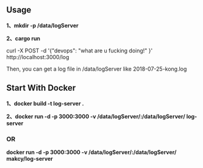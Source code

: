 ## Usage
**1、mkdir -p /data/logServer**

**2、cargo run**

curl -X POST -d '{"devops": "what are u fucking doing!" }' http://localhost:3000/log

Then, you can get a log file in /data/logServer like 2018-07-25-kong.log 

## Start With Docker
**1、docker build -t log-server .**

**2、docker run -d -p 3000:3000 -v /data/logServer/:/data/logServer/ log-server**

### OR
**docker run -d -p 3000:3000 -v /data/logServer/:/data/logServer/ makcy/log-server**
